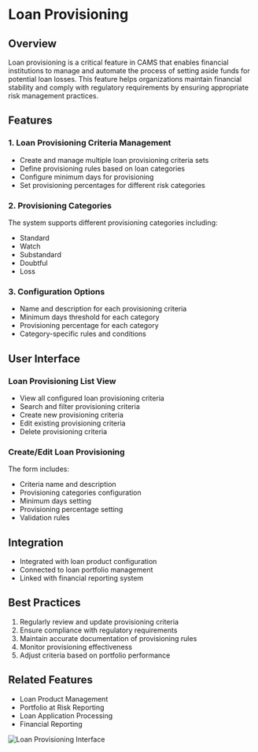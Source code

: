# Loan Provisioning

## Overview
Loan provisioning is a critical feature in CAMS that enables financial institutions to manage and automate the process of setting aside funds for potential loan losses. This feature helps organizations maintain financial stability and comply with regulatory requirements by ensuring appropriate risk management practices.

## Features

### 1. Loan Provisioning Criteria Management
- Create and manage multiple loan provisioning criteria sets
- Define provisioning rules based on loan categories
- Configure minimum days for provisioning
- Set provisioning percentages for different risk categories

### 2. Provisioning Categories
The system supports different provisioning categories including:
- Standard
- Watch
- Substandard
- Doubtful
- Loss

### 3. Configuration Options
- Name and description for each provisioning criteria
- Minimum days threshold for each category
- Provisioning percentage for each category
- Category-specific rules and conditions

## User Interface

### Loan Provisioning List View
- View all configured loan provisioning criteria
- Search and filter provisioning criteria
- Create new provisioning criteria
- Edit existing provisioning criteria
- Delete provisioning criteria

### Create/Edit Loan Provisioning
The form includes:
- Criteria name and description
- Provisioning categories configuration
- Minimum days setting
- Provisioning percentage setting
- Validation rules

## Integration
- Integrated with loan product configuration
- Connected to loan portfolio management
- Linked with financial reporting system

## Best Practices
1. Regularly review and update provisioning criteria
2. Ensure compliance with regulatory requirements
3. Maintain accurate documentation of provisioning rules
4. Monitor provisioning effectiveness
5. Adjust criteria based on portfolio performance

## Related Features
- Loan Product Management
- Portfolio at Risk Reporting
- Loan Application Processing
- Financial Reporting

![Loan Provisioning Interface](../../../static/img/loan_provisioning.png)
